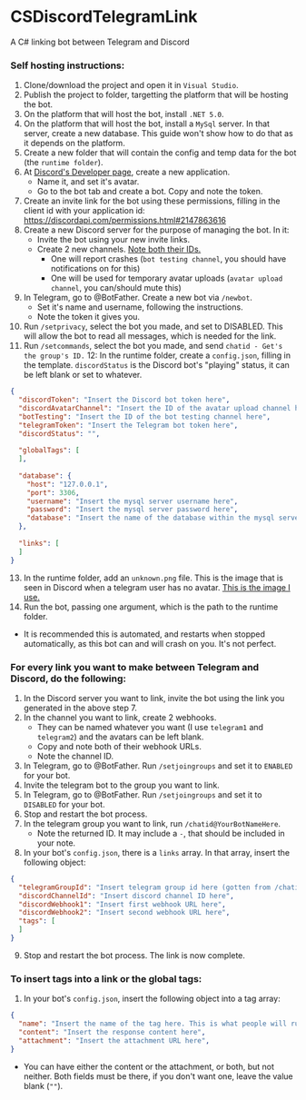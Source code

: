 # CSDiscordTelegramLink
A C# linking bot between Telegram and Discord

### Self hosting instructions:

1. Clone/download the project and open it in `Visual Studio`.  
2. Publish the project to folder, targetting the platform that will be hosting the bot.  
3. On the platform that will host the bot, install `.NET 5.0`.  
4. On the platform that will host the bot, install a `MySql` server. In that server, create a new database. This guide won't show how to do that as it depends on the platform.  
5. Create a new folder that will contain the config and temp data for the bot (the `runtime folder`).  
6. At [Discord's Developer page](https://discord.com/developers/applications), create a new application. 
   * Name it, and set it's avatar. 
   * Go to the bot tab and create a bot. Copy and note the token.
7. Create an invite link for the bot using these permissions, filling in the client id with your application id: https://discordapi.com/permissions.html#2147863616  
8. Create a new Discord server for the purpose of managing the bot. In it:
   * Invite the bot using your new invite links.
   * Create 2 new channels. [Note both their IDs.](https://www.reddit.com/r/discordapp/comments/50thqr/finding_channel_id/d76ttv5/?utm_source=reddit&utm_medium=web2x&context=3)
      * One will report crashes (`bot testing channel`, you should have notifications on for this)
      * One will be used for temporary avatar uploads (`avatar upload channel`, you can/should mute this)
9. In Telegram, go to @BotFather. Create a new bot via `/newbot`.
   * Set it's name and username, following the instructions.
   * Note the token it gives you.
10. Run `/setprivacy`, select the bot you made, and set to DISABLED. This will allow the bot to read all messages, which is needed for the link.
11. Run `/setcommands`, select the bot you made, and send `chatid - Get's the group's ID.`
12: In the runtime folder, create a `config.json`, filling in the template. `discordStatus` is the Discord bot's "playing" status, it can be left blank or set to whatever.

```json
{
  "discordToken": "Insert the Discord bot token here",
  "discordAvatarChannel": "Insert the ID of the avatar upload channel here",
  "botTesting": "Insert the ID of the bot testing channel here",
  "telegramToken": "Insert the Telegram bot token here",
  "discordStatus": "",
  
  "globalTags": [
  ],
  
  "database": {
    "host": "127.0.0.1",
    "port": 3306,
    "username": "Insert the mysql server username here",
    "password": "Insert the mysql server password here",
    "database": "Insert the name of the database within the mysql server"
  },
  
  "links": [
  ]
}
```
13. In the runtime folder, add an `unknown.png` file. This is the image that is seen in Discord when a telegram user has no avatar. [This is the image I use.](https://imgur.com/a/DKEKlOn)
13. Run the bot, passing one argument, which is the path to the runtime folder.
   * It is recommended this is automated, and restarts when stopped automatically, as this bot can and will crash on you. It's not perfect.

### For every link you want to make between Telegram and Discord, do the following:

1. In the Discord server you want to link, invite the bot using the link you generated in the above step 7.
2. In the channel you want to link, create 2 webhooks. 
   * They can be named whatever you want (I use `telegram1` and `telegram2`) and the avatars can be left blank.
   * Copy and note both of their webhook URLs.
   * Note the channel ID.
3. In Telegram, go to @BotFather. Run `/setjoingroups` and set it to `ENABLED` for your bot.
4. Invite the telegram bot to the group you want to link.
5. In Telegram, go to @BotFather. Run `/setjoingroups` and set it to `DISABLED` for your bot.
6. Stop and restart the bot process.
7. In the telegram group you want to link, run `/chatid@YourBotNameHere`.
   * Note the returned ID. It may include a `-`, that should be included in your note.
8. In your bot's `config.json`, there is a `links` array. In that array, insert the following object:
```json
{
  "telegramGroupId": "Insert telegram group id here (gotten from /chatid)",
  "discordChannelId": "Insert discord channel ID here",
  "discordWebhook1": "Insert first webhook URL here",
  "discordWebhook2": "Insert second webhook URL here",
  "tags": [
  ]
}
```
9. Stop and restart the bot process. The link is now complete.

### To insert tags into a link or the global tags:
1. In your bot's `config.json`, insert the following object into a tag array:
```json
{
  "name": "Insert the name of the tag here. This is what people will run when they want the response",
  "content": "Insert the response content here",
  "attachment": "Insert the attachment URL here",
}
```
   * You can have either the content or the attachment, or both, but not neither. Both fields must be there, if you don't want one, leave the value blank (`""`).
